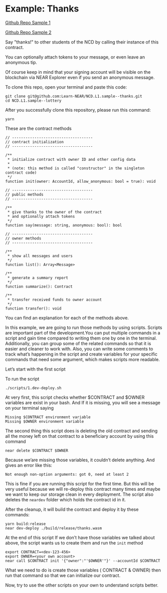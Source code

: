 # Example: Thanks

[Github Repo Sample 1](https://github.com/Learn-NEAR/NCD.L1.sample--thanks)

[Github Repo Sample 2](https://github.com/Learn-NEAR/NCD.L1.sample--thanks/tree/main/scripts)

Say "thanks!" to other students of the NCD by calling their instance of this contract.

You can optionally attach tokens to your message, or even leave an anonymous tip.

Of course keep in mind that your signing account will be visible on the blockchain via NEAR Explorer even if you send an anonymous message.

To clone this repo, open your terminal and paste this code:
```
git clone git@github.com:Learn-NEAR/NCD.L1.sample--thanks.git
cd NCD.L1.sample--lottery
```
After you successfully clone this repository, please run this command:

```
yarn
```
These are the contract methods

```
// ------------------------------------
// contract initialization
// ------------------------------------

/**
 * initialize contract with owner ID and other config data
 *
 * (note: this method is called "constructor" in the singleton contract code)
 */
function init(owner: AccountId, allow_anonymous: bool = true): void

// ------------------------------------
// public methods
// ------------------------------------

/**
 * give thanks to the owner of the contract
 * and optionally attach tokens
 */
function say(message: string, anonymous: bool): bool

// ------------------------------------
// owner methods
// ------------------------------------

/**
 * show all messages and users
 */
function list(): Array<Message>

/**
 * generate a summary report
 */
function summarize(): Contract

/**
 * transfer received funds to owner account
 */
function transfer(): void
```
You can find an explanation for each of the methods above.

In this example, we are going to run those methods by using scripts. Scripts are important part of the development.You can put multiple commands in a script and gain time compared to writing them one by one in the terminal. Additionally, you can group some of the related commands so that it is easier and cleaner to work with. Also, you can write some comments to track what’s happening in the script and create variables for your specific commands that need some argument, which makes scripts more readable. 

Let’s start with the first script

To run the script
```
./scripts/1.dev-deploy.sh
```
At very first, this script checks whether $CONTRACT and $OWNER variables are exist in your bash. And If it is missing, you will see a message on your terminal saying

```
Missing $CONTRACT environment variable
Missing $OWNER environment variable
```
The second thing this script does is deleting the old contract and sending all the money left on that contract to a beneficiary account by using this command

```
near delete $CONTRACT $OWNER
```

Because we’are missing those variables, it couldn’t delete anything. And gives an error like this:

```
Not enough non-option arguments: got 0, need at least 2
```
This is fine if you are running this script for the first time. But this will be very useful because we will re-deploy this contract many times and maybe we want to keep our storage clean in every deployment. The script also deletes the ``neardev`` folder which holds the contract id in it. 

After the cleanup, it will build the contract and deploy it by these commands:
```
yarn build:release
near dev-deploy ./build/release/thanks.wasm
```
At the end of this script If we don’t have those variables we talked about above, the script wants us to create them and run the ``init`` method

```
export CONTRACT=<dev-123-456>
export OWNER=<your own account>
near call $CONTRACT init '{"owner":"'$OWNER'"}' --accountId $CONTRACT
```
What we need to do is create those variables ( CONTRACT & OWNER) then run that command so that we can initialize our contract.

Now, try to use the other scripts on your own to understand scripts better. 




